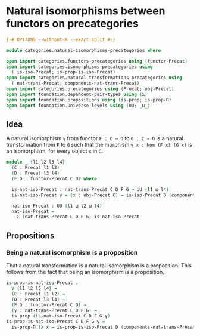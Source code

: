 # Natural isomorphisms between functors on precategories

```agda
{-# OPTIONS --without-K --exact-split #-}

module categories.natural-isomorphisms-precategories where

open import categories.functors-precategories using (functor-Precat)
open import categories.isomorphisms-precategories using
  ( is-iso-Precat; is-prop-is-iso-Precat)
open import categories.natural-transformations-precategories using
  ( nat-trans-Precat; components-nat-trans-Precat)
open import categories.precategories using (Precat; obj-Precat)
open import foundation.dependent-pair-types using (Σ)
open import foundation.propositions using (is-prop; is-prop-Π)
open import foundation.universe-levels using (UU; _⊔_)
```

## Idea

A natural isomorphism `γ` from functor `F : C → D` to `G : C → D` is a natural transformation from `F` to `G` such that the morphism `γ x : hom (F x) (G x)` is an isomorphism, for every object `x` in `C`.

```agda
module _ {l1 l2 l3 l4}
  (C : Precat l1 l2)
  (D : Precat l3 l4)
  (F G : functor-Precat C D) where

  is-nat-iso-Precat : nat-trans-Precat C D F G → UU (l1 ⊔ l4)
  is-nat-iso-Precat γ = (x : obj-Precat C) → is-iso-Precat D (components-nat-trans-Precat C D F G γ x)

  nat-iso-Precat : UU (l1 ⊔ l2 ⊔ l4)
  nat-iso-Precat =
    Σ (nat-trans-Precat C D F G) is-nat-iso-Precat
```

## Propositions

### Being a natural isomorphism is a proposition

That a natural transformation is a natural isomorphism is a proposition. This follows from the fact that being an isomorphism is a proposition.

```agda
is-prop-is-nat-iso-Precat :
  ∀ {l1 l2 l3 l4} →
  (C : Precat l1 l2) →
  (D : Precat l3 l4) →
  (F G : functor-Precat C D) →
  (γ : nat-trans-Precat C D F G) →
  is-prop (is-nat-iso-Precat C D F G γ)
is-prop-is-nat-iso-Precat C D F G γ =
  is-prop-Π (λ x → is-prop-is-iso-Precat D (components-nat-trans-Precat C D F G γ x))
```
